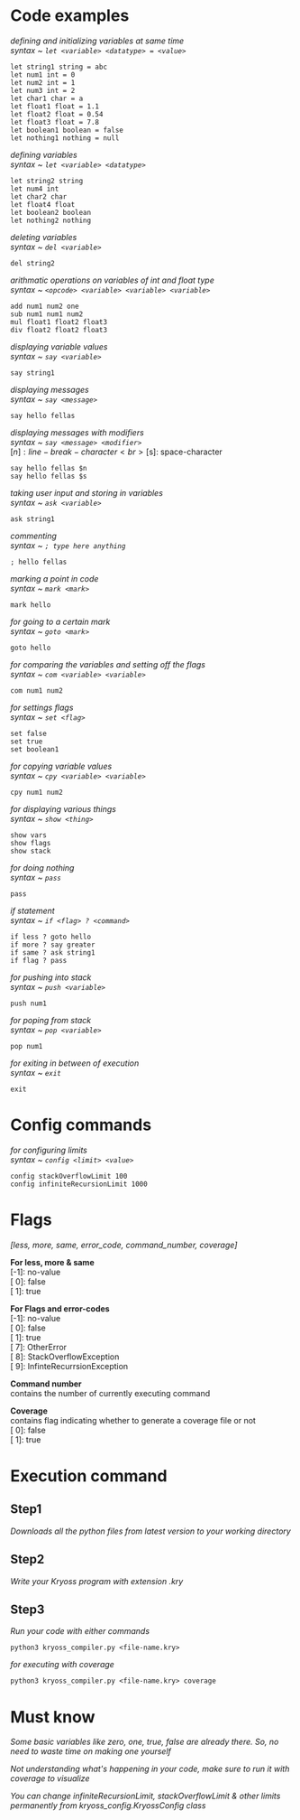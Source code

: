 
# Code examples

*defining and initializing variables at same time*<br>
*syntax ~ `let <variable> <datatype> = <value>`* <br>
```
let string1 string = abc
let num1 int = 0
let num2 int = 1
let num3 int = 2
let char1 char = a
let float1 float = 1.1
let float2 float = 0.54
let float3 float = 7.8
let boolean1 boolean = false
let nothing1 nothing = null
```

*defining variables*<br>
*syntax ~ `let <variable> <datatype>`*<br>
```
let string2 string
let num4 int
let char2 char
let float4 float
let boolean2 boolean
let nothing2 nothing
```

*deleting variables*<br>
*syntax ~ `del <variable>`*<br>
```
del string2
```

*arithmatic operations on variables of int and float type*<br>
*syntax ~ `<opcode> <variable> <variable> <variable>`*<br>
```
add num1 num2 one
sub num1 num1 num2
mul float1 float2 float3
div float2 float2 float3
```

*displaying variable values*<br>
*syntax ~ `say <variable>`*<br>
```
say string1
```

*displaying messages*<br>
*syntax ~ `say <message>`*<br>
```
say hello fellas
```

*displaying messages with modifiers*<br>
*syntax ~ `say <message> <modifier>`*<br>
[$n]: line-break-character<br>
[$s]: space-character<br>
```
say hello fellas $n
say hello fellas $s
```

*taking user input and storing in variables*<br>
*syntax ~ `ask <variable>`*<br>
```
ask string1
```

*commenting*<br>
*syntax ~ `; type here anything`*<br>
```
; hello fellas
```

*marking a point in code*<br>
*syntax ~ `mark <mark>`*<br>
```
mark hello
```

*for going to a certain mark*<br>
*syntax ~ `goto <mark>`*<br>
```
goto hello
```

*for comparing the variables and setting off the flags*<br>
*syntax ~ `com <variable> <variable>`*<br>
```
com num1 num2
```

*for settings flags*<br>
*syntax ~ `set <flag>`*<br>
```
set false
set true
set boolean1
```

*for copying variable values*<br>
*syntax ~ `cpy <variable> <variable>`*<br>
```
cpy num1 num2
```

*for displaying various things*<br>
*syntax ~ `show <thing>`*<br>
```
show vars
show flags
show stack
```

*for doing nothing*<br>
*syntax ~ `pass`*<br>
```
pass
```

*if statement*<br>
*syntax ~ `if <flag> ? <command>`*<br>
```
if less ? goto hello
if more ? say greater
if same ? ask string1
if flag ? pass
```

*for pushing into stack*<br>
*syntax ~ `push <variable>`*<br>
```
push num1
```
*for poping from stack*<br>
*syntax ~ `pop <variable>`*<br>
```
pop num1
```
*for exiting in between of execution*<br>
*syntax ~ `exit`*<br>
```
exit
```
# Config commands
*for configuring limits*<br>
*syntax ~ `config <limit> <value>`*<br>
```
config stackOverflowLimit 100
config infiniteRecursionLimit 1000
```

# Flags

*[less, more, same, error_code, command_number, coverage]*<br>

**For less, more & same**<br>
[-1]: no-value<br>
[ 0]: false<br>
[ 1]: true<br>

**For Flags and error-codes**<br>
[-1]: no-value<br>
[ 0]: false<br>
[ 1]: true<br>
[ 7]: OtherError<br>
[ 8]: StackOverflowException<br>
[ 9]: InfinteRecurrsionException<br>

**Command number**<br>
contains the number of currently executing command<br>

**Coverage**<br>
contains flag indicating whether to generate a coverage file or not<br>
[ 0]: false<br>
[ 1]: true<br>

# Execution command

## Step1
*Downloads all the python files from latest version to your working directory*<br>

## Step2
*Write your Kryoss program with extension .kry*<br>

## Step3
*Run your code with either commands*<br>
```
python3 kryoss_compiler.py <file-name.kry>
```

*for executing with coverage*<br>
```
python3 kryoss_compiler.py <file-name.kry> coverage
```

# Must know

*Some basic variables like zero, one, true, false are already there. So, no need to waste time on making one yourself*<br>

*Not understanding what's happening in your code, make sure to run it with coverage to visualize*<br>

*You can change infiniteRecursionLimit, stackOverflowLimit & other limits permanently from kryoss_config.KryossConfig class*<br>
